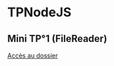 # TPNodeJS

## Mini TP°1 (FileReader)

[Accès au dossier](https://github.com/GrandchampsCorentin/TPNodeJS/tree/master/MiniTP1)